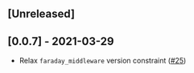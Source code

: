 ## [Unreleased]

## [0.0.7] - 2021-03-29

- Relax `faraday_middleware` version constraint ([#25](https://github.com/andyw8/pocket-ruby/pull/25))
